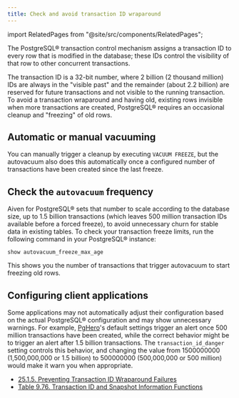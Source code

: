```yaml
---
title: Check and avoid transaction ID wraparound
---
```


import RelatedPages from "@site/src/components/RelatedPages";

The PostgreSQL® transaction control mechanism assigns a transaction ID
to every row that is modified in the database; these IDs control the
visibility of that row to other concurrent transactions.

The transaction ID is a 32-bit number, where 2 billion (2 thousand
million) IDs are always in the \"visible past\" and the remainder (about
2.2 billion) are reserved for future transactions and not visible to the
running transaction. To avoid a transaction wraparound and having old,
existing rows invisible when more transactions are created, PostgreSQL®
requires an occasional cleanup and \"freezing\" of old rows.

## Automatic or manual vacuuming

You can manually trigger a cleanup by executing `VACUUM FREEZE`, but the
autovacuum also does this automatically once a configured number of
transactions have been created since the last freeze.

## Check the `autovacuum` frequency

Aiven for PostgreSQL® sets that number to scale according to the
database size, up to 1.5 billion transactions (which leaves 500 million
transaction IDs available before a forced freeze), to avoid unnecessary
churn for stable data in existing tables. To check your transaction
freeze limits, run the following command in your PostgreSQL® instance:

```
show autovacuum_freeze_max_age
```

This shows you the number of transactions that trigger autovacuum to
start freezing old rows.

## Configuring client applications

Some applications may not automatically adjust their configuration based
on the actual PostgreSQL® configuration and may show unnecessary
warnings. For example, [PgHero](https://github.com/ankane/pghero)'s
default settings trigger an alert once 500 million transactions have
been created, while the correct behavior might be to trigger an alert
after 1.5 billion transactions. The `transaction_id_danger` setting
controls this behavior, and changing the value from 1500000000
(1,500,000,000 or 1.5 billion) to 500000000 (500,000,000 or 500 million)
would make it warn you when appropriate.

<RelatedPages/>

-   [25.1.5. Preventing Transaction ID Wraparound
    Failures](https://www.postgresql.org/docs/current/routine-vacuuming.html#VACUUM-FOR-WRAPAROUND)
-   [Table 9.76. Transaction ID and Snapshot Information
    Functions](https://www.postgresql.org/docs/14/functions-info.html#FUNCTIONS-PG-SNAPSHOT)
